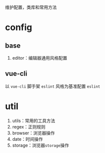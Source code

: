 维护配置，类库和常用方法

# config

## base

1. editor：编辑器通用风格配置


## vue-cli

以 `vue-cli` 脚手架 `eslint` 风格为基准配置 `eslint`

# util

1. utils：常用的工具方法
2. regex：正则规则
3. browser：浏览器操作
4. date：时间操作
5. storage：浏览器`storage`操作
